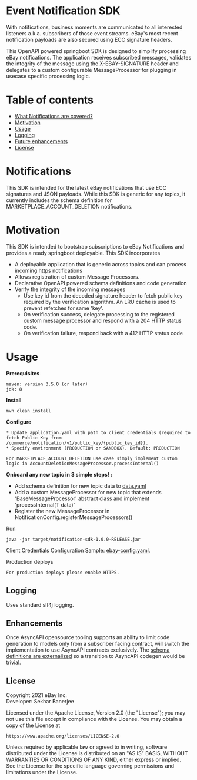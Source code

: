 Event Notification SDK 
==========
With notifications, business moments are communicated to all interested listeners a.k.a. subscribers of those event streams. eBay's most recent notification payloads are also secured using ECC signature headers.  

This OpenAPI powered springboot SDK is designed to simplify processing eBay notifications. The application receives subscribed messages, validates the integrity of the message using the X-EBAY-SIGNATURE header and delegates to a custom configurable MessageProcessor for plugging in usecase specific processing logic. 

Table of contents
==========
* [What Notifications are covered?](#notifications)
* [Motivation](#motivation)
* [Usage](#usage)
* [Logging](#logging)
* [Future enhancements](#enhancements)
* [License](#license)


# Notifications

This SDK is intended for the latest eBay notifications that use ECC signatures and JSON payloads. 
While this SDK is generic for any topics, it currently includes the schema definition for MARKETPLACE_ACCOUNT_DELETION notifications. 

# Motivation

This SDK is intended to bootstrap subscriptions to eBay Notifications and provides a ready springboot deployable. 
This SDK incorporates

* A deployable application that is generic across topics and can process incoming https notifications
* Allows registration of custom Message Processors.  
* Declarative OpenAPI powered schema definitions and code generation
* Verify the integrity of the incoming messages 
    * Use key id from the decoded signature header to fetch public key required by the verification algorithm. An LRU cache is used to prevent refetches for same 'key'.
    * On verification success, delegate processing to the registered custom message processor and respond with a 204 HTTP status code.  
    * On verification failure, respond back with a 412 HTTP status code 
    

# Usage

**Prerequisites**
```
maven: version 3.5.0 (or later)
jdk: 8

```
**Install**
```
mvn clean install 
```
**Configure**
```
* Update application.yaml with path to client credentials (required to fetch Public Key from /commerce/notification/v1/public_key/{public_key_id}).
* Specify environment (PRODUCTION or SANDBOX). Default: PRODUCTION

For MARKETPLACE_ACCOUNT_DELETION use case simply implement custom logic in AccountDeletionMessageProcessor.processInternal() 
```

**Onboard any new topic in 3 simple steps! :**

* Add schema definition for new topic data to [data.yaml](src/main/resources/definitions/data.yaml) 
* Add a custom MessageProcessor for new topic that extends 'BaseMessageProcessor' abstract class and implement 'processInternal(T data)'
* Register the new MessageProcessor in NotificationConfig.registerMessageProcessors()


Run
```
java -jar target/notification-sdk-1.0.0-RELEASE.jar

```
Client Credentials Configuration Sample: [ebay-config.yaml](samples/ebay-config.yaml).

Production deploys
```
For production deploys please enable HTTPS.
```

## Logging

Uses standard slf4j logging. 

## Enhancements

Once AsyncAPI opensource tooling supports an ability to limit code generation to models only from a subscriber facing contract, will switch the implementation to use AsyncAPI contracts exclusively. The [schema definitions are externalized](src/main/resources/definitions/data.yaml) so a transition to AsyncAPI codegen would be trivial.  

## License

Copyright 2021 eBay Inc.  
Developer: Sekhar Banerjee

Licensed under the Apache License, Version 2.0 (the "License");
you may not use this file except in compliance with the License.
You may obtain a copy of the License at

    https://www.apache.org/licenses/LICENSE-2.0

Unless required by applicable law or agreed to in writing, software
distributed under the License is distributed on an "AS IS" BASIS,
WITHOUT WARRANTIES OR CONDITIONS OF ANY KIND, either express or implied.
See the License for the specific language governing permissions and
limitations under the License.
